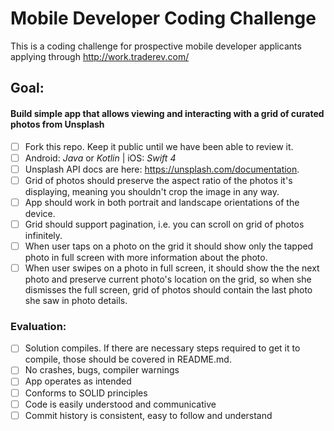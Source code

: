 # Mobile Developer Coding Challenge

This is a coding challenge for prospective mobile developer applicants applying through http://work.traderev.com/

## Goal:

#### Build simple app that allows viewing and interacting with a grid of curated photos from Unsplash

- [ ] Fork this repo. Keep it public until we have been able to review it.
- [ ] Android: _Java_ or _Kotlin_ | iOS: _Swift 4_
- [ ] Unsplash API docs are here: https://unsplash.com/documentation.
- [ ] Grid of photos should preserve the aspect ratio of the photos it's displaying, meaning you shouldn't crop the image in any way.
- [ ] App should work in both portrait and landscape orientations of the device.
- [ ] Grid should support pagination, i.e. you can scroll on grid of photos infinitely.
- [ ] When user taps on a photo on the grid it should show only the tapped photo in full screen with more information about the photo.
- [ ] When user swipes on a photo in full screen, it should show the the next photo and preserve current photo's location on the grid, so when she dismisses the full screen, grid of photos should contain the last photo she saw in photo details.

### Evaluation:
- [ ] Solution compiles. If there are necessary steps required to get it to compile, those should be covered in README.md.
- [ ] No crashes, bugs, compiler warnings
- [ ] App operates as intended
- [ ] Conforms to SOLID principles
- [ ] Code is easily understood and communicative
- [ ] Commit history is consistent, easy to follow and understand
